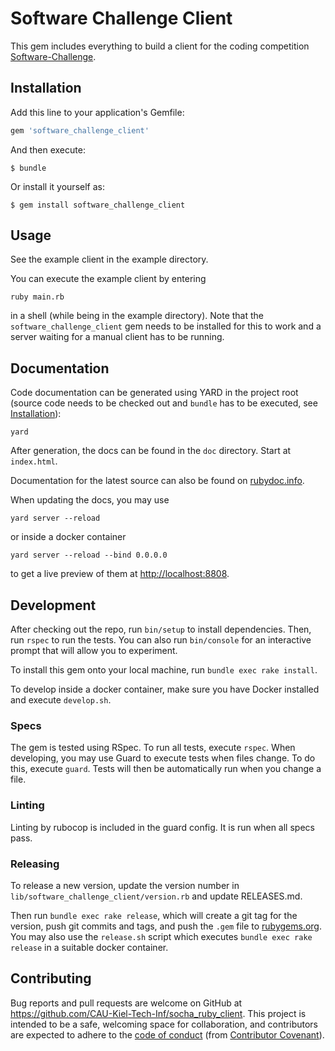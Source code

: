# Software Challenge Client

This gem includes everything to build a client for the coding
competition [Software-Challenge](http://www.software-challenge.de).

## Installation

Add this line to your application's Gemfile:

```ruby
gem 'software_challenge_client'
```

And then execute:

    $ bundle

Or install it yourself as:

    $ gem install software_challenge_client

## Usage

See the example client in the example directory.

You can execute the example client by entering

```console
ruby main.rb
```

in a shell (while being in the example directory). Note that the
`software_challenge_client` gem needs to be installed for this to work and a
server waiting for a manual client has to be running.

## Documentation

Code documentation can be generated using YARD in the project root (source code
needs to be checked out and `bundle` has to be executed,
see [Installation](#installation)):

```console
yard
```

After generation, the docs can be found in the `doc` directory. Start at
`index.html`.

Documentation for the latest source can also be found
on
[rubydoc.info](http://www.rubydoc.info/github/CAU-Kiel-Tech-Inf/socha_ruby_client).

When updating the docs, you may use

```console
yard server --reload
```

or inside a docker container

```console
yard server --reload --bind 0.0.0.0
```

to get a live preview of them at [http://localhost:8808](http://localhost:8808).

## Development

After checking out the repo, run `bin/setup` to install
dependencies. Then, run `rspec` to run the tests. You can also
run `bin/console` for an interactive prompt that will allow you to
experiment.

To install this gem onto your local machine, run `bundle exec rake
install`.

To develop inside a docker container, make sure you have Docker installed and execute
`develop.sh`.

### Specs

The gem is tested using RSpec. To run all tests, execute `rspec`. When
developing, you may use Guard to execute tests when files change. To do this,
execute `guard`. Tests will then be automatically run when you change a file.

### Linting

Linting by rubocop is included in the guard config. It is run when all specs
pass.

### Releasing

To release a new version, update the version number in
`lib/software_challenge_client/version.rb` and update RELEASES.md.

Then run `bundle exec rake release`, which will create a git tag for the
version, push git commits and tags, and push the `.gem` file to
[rubygems.org](https://rubygems.org). You may also use the `release.sh` script
which executes `bundle exec rake release` in a suitable docker container.

## Contributing

Bug reports and pull requests are welcome on GitHub at
https://github.com/CAU-Kiel-Tech-Inf/socha_ruby_client. This project
is intended to be a safe, welcoming space for collaboration, and
contributors are expected to adhere to the
[code of conduct](CODE_OF_CONDUCT.md) (from
[Contributor Covenant](http://contributor-covenant.org)).
